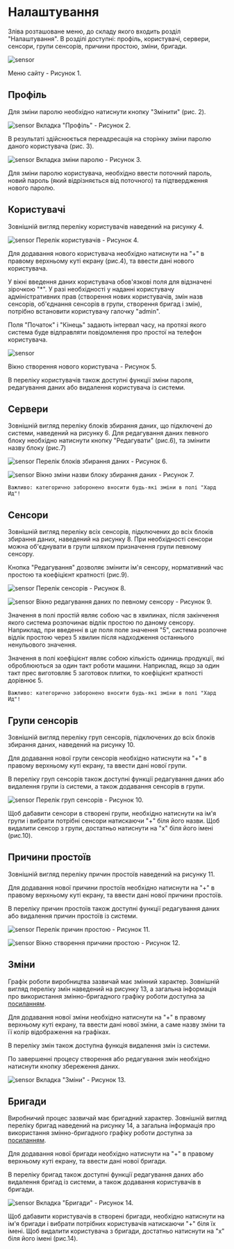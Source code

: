 # Налаштування

Зліва розташоване меню, до складу якого входить розділ "Налаштування". В розділі доступні: профіль, користувачі, сервери, сенсори, групи сенсорів, причини простою, зміни, бригади.

![sensor](../../img/site/menu_settings.jpg)

Меню сайту - Рисунок 1.

## Профіль

Для зміни паролю необхідно натиснути кнопку "Змінити" (рис. 2).

![sensor](../../img/site/user_account.jpg)
Вкладка "Профіль" - Рисунок 2.

В результаті здійснюється переадресація на сторінку зміни паролю даного користувача (рис. 3).

![sensor](../../img/site/user_account_password.jpg) Вкладка зміни паролю - Рисунок 3.

Для зміни паролю користувача, необхідно ввести поточний пароль, новий пароль (який відрізняється від поточного) та підтвердження нового паролю.

## Користувачі

Зовнішній вигляд переліку користувачів наведений на рисунку 4.

![sensor](../../img/site/users.jpg)
Перелік користувачів - Рисунок 4.

Для додавання нового користувача необхідно натиснути на "+" в правому верхньому куті екрану (рис.4), та ввести дані нового користувача.

У вікні введення даних користувача обов'язкові поля для відзначені зірочкою "*". У разі необхідності у наданні користувачу адміністративних прав (створення нових користувачів, змін назв сенсорів, об'єднання сенсорів в групи, створення бригад і змін), потрібно встановити користувачу галочку "admin".

Поля "Початок" і "Кінець" задають інтервал часу, на протязі якого система буде відправляти повідомлення про простої на телефон користувача.

![sensor](../../img/site/users_information.jpg)

Вікно створення нового користувача - Рисунок 5.

В переліку користувачів також доступні функції зміни пароля, редагування даних або видалення користувача із системи.

## Сервери

Зовнішній вигляд переліку блоків збирання даних, що підключені до системи, наведений на рисунку 6. Для редагування даних певного блоку необхідно натиснути кнопку "Редагувати" (рис.6), та змінити назву блоку (рис.7)

![sensor](../../img/site/server.jpg)
Перелік блоків збирання даних - Рисунок 6.

![sensor](../../img/site/server_changes.jpg) Вікно зміни назви блоку збирання даних - Рисунок 7.

`Важливо: категорично заборонено вносити будь-які зміни в полі "Хард Ид"!`

## Сенсори

Зовнішній вигляд переліку всіх сенсорів, підключених до всіх блоків збирання даних, наведений на рисунку 8. При необхідності сенсори можна об'єднувати в групи шляхом призначення групи певному сенсору.

Кнопка "Редагування" дозволяє змінити ім'я сенсору, нормативний час простою та коефіцієнт кратності (рис.9).

![sensor](../../img/site/sensor_server.jpg) Перелік сенсорів - Рисунок 8.

![sensor](../../img/site/sensor_server_changes.jpg)
Вікно редагування даних по певному сенсору - Рисунок 9.

Значення в полі простій являє собою час в хвилинах, після закінчення якого система розпочинає відлік простою по даному сенсору. Наприклад, при введенні в це поля поле значення "5", система розпочне відлік простою через 5 хвилин після надходження останнього ненульового значення.

Значення в полі коефіцієнт являє собою кількість одиниць продукції, які оброблюються за один такт роботи машини. Наприклад, якщо за один такт прес виготовляє 5 заготовок плитки, то коефіцієнт кратності дорівнює 5.

`Важливо: категорично заборонено вносити будь-які зміни в полі "Хард Ид"!`

## Групи сенсорів

Зовнішній вигляд переліку груп сенсорів, підключених до всіх блоків збирання даних, наведений на рисунку 10.

Для додавання нової групи сенсорів необхідно натиснути на "+" в правому верхньому куті екрану, та ввести дані нової групи.

В переліку груп сенсорів також доступні функції редагування даних або видалення групи із системи, а також додавання сенсорів в групи.

![sensor](../../img/site/group_sensor.jpg)
Перелік груп сенсорів - Рисунок 10.

Щоб дабавити сенсори в створені групи, необхідно натиснути на ім'я групи і вибрати потрібні сенсори натискаючи "+" біля його назви. Щоб видалити сенсор з групи, достатньо натиснути на "х" біля його імені (рис.10).

## Причини простоїв

Зовнішній вигляд переліку причин простоїв наведений на рисунку 11.

Для додавання нової причини простоїв необхідно натиснути на "+" в правому верхньому куті екрану, та ввести дані нової причини простоїв.

В переліку причин простоїв також доступні функції редагування даних або видалення причин простоїв із системи.

![sensor](../../img/site/downtime_reason.jpg) Перелік причин простою - Рисунок 11.

![sensor](../../img/site/downtime_reason_change.jpg)
Вікно створення причини простою - Рисунок 12.

## Зміни

Графік роботи виробництва зазвичай має змінний характер. Зовнішній вигляд переліку змін наведений на рисунку 13, а загальна інформація про використання змінно-бригадного графіку роботи доступна за [посиланням](https://medakadem.github.io/JetFox/JetFox_Box/site_information/scheduler).

Для додавання нової зміни необхідно натиснути на "+" в правому верхньому куті екрану, та ввести дані нової зміни, а саме назву зміни та її колір відображення на графіках. 

В переліку змін також доступна функція видалення змін із системи.

По завершенні процесу створення або редагування змін необхідно натиснути кнопку збереження даних.

![sensor](../../img/site/change.jpg)
Вкладка "Зміни" - Рисунок 13.

## Бригади

Виробничий процес зазвичай має бригадний характер. Зовнішній вигляд переліку бригад наведений на рисунку 14, а загальна інформація про використання змінно-бригадного графіку роботи доступна за [посиланням](https://medakadem.github.io/JetFox/JetFox_Box/site_information/scheduler).

Для додавання нової бригади необхідно натиснути на "+" в правому верхньому куті екрану, та ввести дані нової бригади.

В переліку бригад також доступні функції редагування даних або видалення бригад із системи, а також додавання користувачів в бригади.

![sensor](../../img/site/brigade.jpg)
Вкладка "Бригади" - Рисунок 14.

Щоб дабавити користувачів в створені бригади, необхідно натиснути на ім'я бригади і вибрати потрібних користувачів натискаючи "+" біля їх імені. Щоб видалити користувача з бригади, достатньо натиснути на "х" біля його імені (рис.14).